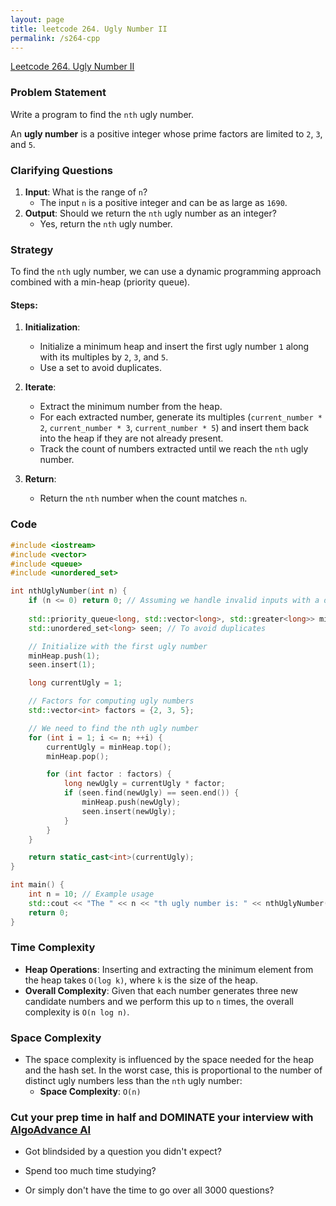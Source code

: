 ```yaml
---
layout: page
title: leetcode 264. Ugly Number II
permalink: /s264-cpp
---
```

[Leetcode 264. Ugly Number II](https://algoadvance.github.io/algoadvance/l264)
### Problem Statement
Write a program to find the `nth` ugly number.

An **ugly number** is a positive integer whose prime factors are limited to `2`, `3`, and `5`.

### Clarifying Questions
1. **Input**: What is the range of `n`? 
   - The input `n` is a positive integer and can be as large as `1690`.
2. **Output**: Should we return the `nth` ugly number as an integer?
   - Yes, return the `nth` ugly number.

### Strategy
To find the `nth` ugly number, we can use a dynamic programming approach combined with a min-heap (priority queue). 

#### Steps:
1. **Initialization**:
    - Initialize a minimum heap and insert the first ugly number `1` along with its multiples by `2`, `3`, and `5`.
    - Use a set to avoid duplicates.
    
2. **Iterate**:
    - Extract the minimum number from the heap.
    - For each extracted number, generate its multiples (`current_number * 2`, `current_number * 3`, `current_number * 5`) and insert them back into the heap if they are not already present.
    - Track the count of numbers extracted until we reach the `nth` ugly number.

3. **Return**:
    - Return the `nth` number when the count matches `n`.

### Code

```cpp
#include <iostream>
#include <vector>
#include <queue>
#include <unordered_set>

int nthUglyNumber(int n) {
    if (n <= 0) return 0; // Assuming we handle invalid inputs with a default return value.
    
    std::priority_queue<long, std::vector<long>, std::greater<long>> minHeap;
    std::unordered_set<long> seen; // To avoid duplicates

    // Initialize with the first ugly number
    minHeap.push(1);
    seen.insert(1);

    long currentUgly = 1;

    // Factors for computing ugly numbers
    std::vector<int> factors = {2, 3, 5};

    // We need to find the nth ugly number
    for (int i = 1; i <= n; ++i) {
        currentUgly = minHeap.top();
        minHeap.pop();

        for (int factor : factors) {
            long newUgly = currentUgly * factor;
            if (seen.find(newUgly) == seen.end()) {
                minHeap.push(newUgly);
                seen.insert(newUgly);
            }
        }
    }

    return static_cast<int>(currentUgly);
}

int main() {
    int n = 10; // Example usage
    std::cout << "The " << n << "th ugly number is: " << nthUglyNumber(n) << std::endl;
    return 0;
}
```

### Time Complexity
- **Heap Operations**: Inserting and extracting the minimum element from the heap takes `O(log k)`, where `k` is the size of the heap.
- **Overall Complexity**: Given that each number generates three new candidate numbers and we perform this up to `n` times, the overall complexity is `O(n log n)`. 

### Space Complexity
- The space complexity is influenced by the space needed for the heap and the hash set. In the worst case, this is proportional to the number of distinct ugly numbers less than the `nth` ugly number:
  - **Space Complexity**: `O(n)`


### Cut your prep time in half and DOMINATE your interview with [AlgoAdvance AI](https://algoAdvance.com)

- Got blindsided by a question you didn't expect?

- Spend too much time studying?

- Or simply don't have the time to go over all 3000 questions?

